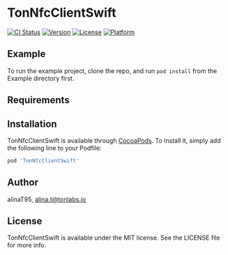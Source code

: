 # TonNfcClientSwift

[![CI Status](https://img.shields.io/travis/alinaT95/TonNfcClientSwift.svg?style=flat)](https://travis-ci.org/alinaT95/TonNfcClientSwift)
[![Version](https://img.shields.io/cocoapods/v/TonNfcClientSwift.svg?style=flat)](https://cocoapods.org/pods/TonNfcClientSwift)
[![License](https://img.shields.io/cocoapods/l/TonNfcClientSwift.svg?style=flat)](https://cocoapods.org/pods/TonNfcClientSwift)
[![Platform](https://img.shields.io/cocoapods/p/TonNfcClientSwift.svg?style=flat)](https://cocoapods.org/pods/TonNfcClientSwift)

## Example

To run the example project, clone the repo, and run `pod install` from the Example directory first.

## Requirements

## Installation

TonNfcClientSwift is available through [CocoaPods](https://cocoapods.org). To install
it, simply add the following line to your Podfile:

```ruby
pod 'TonNfcClientSwift'
```

## Author

alinaT95, alina.t@tonlabs.io

## License

TonNfcClientSwift is available under the MIT license. See the LICENSE file for more info.
